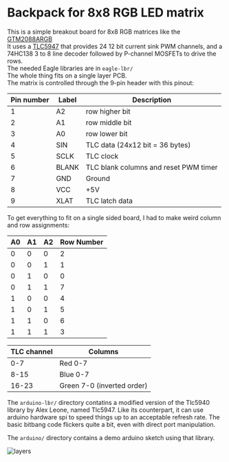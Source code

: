 Backpack for 8x8 RGB LED matrix
==============================

This is a simple breakout board for 8x8 RGB matrices like the [GTM2088ARGB](http://www.ebay.com/itm/5mm-8x8-Matrix-RGB-LED-Common-Anode-Full-Colour-60-60mm-/370699782315)  
It uses a [TLC5947](http://www.ti.com/product/tlc5947) that provides 24 12 bit current sink PWM channels, and a 74HC138 3 to 8 line decoder followed by P-channel MOSFETs to drive the rows.  
The needed Eagle libraries are in `eagle-lbr/`  
The whole thing fits on a single layer PCB.  
The matrix is controlled through the 9-pin header with this pinout:

Pin number	| Label	| Description
----------	| -----	| -----------
1			| A2	| row higher bit
2			| A1	| row middle bit
3			| A0	| row lower bit
4			| SIN	| TLC data (24x12 bit = 36 bytes)
5			| SCLK	| TLC clock
6			| BLANK	| TLC blank columns and reset PWM timer
7			| GND	| Ground
8			| VCC	| +5V
9			| XLAT	| TLC latch data

To get everything to fit on a single sided board, I had to make weird column and row assignments:

A0	| A1	| A2	| Row Number
--- | ---	| ---	| ----------
0	| 0		| 0		| 2
0	| 0		| 1		| 1
0	| 1		| 0		| 0
0	| 1		| 1		| 7
1	| 0		| 0		| 4
1	| 0		| 1		| 5
1	| 1		| 0		| 6
1	| 1		| 1		| 3

TLC channel	| Columns
----------  | ------
0-7			| Red 0-7
8-15		| Blue 0-7
16-23		| Green 7-0 (inverted order)

The `arduino-lbr/` directory contatins a modified version of the Tlc5940 library by Alex Leone, named Tlc5947. Like its counterpart, it can use arduino hardware spi to speed things up to an acceptable refresh rate. The basic bitbang code flickers quite a bit, even with direct port manipulation.

The `arduino/` directory contains a demo arduino sketch using that library.

![layers](prints/layers.gif)

